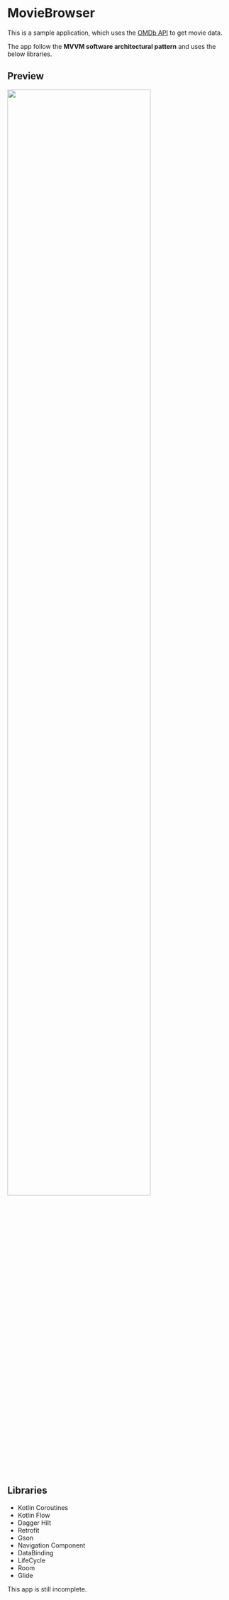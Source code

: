 # MovieBrowser

This is a sample application, which uses the [OMDb API](http://www.omdbapi.com/) to get movie data.

The app follow the **MVVM software architectural pattern** and uses the below libraries.

## Preview
<img width="80%" src="https://user-images.githubusercontent.com/35184909/196878661-5abe46c1-5c2c-4189-9484-59e06c9f3851.PNG"/>

## Libraries
* Kotlin Coroutines
* Kotlin Flow
* Dagger Hilt
* Retrofit
* Gson
* Navigation Component
* DataBinding
* LifeCycle
* Room
* Glide

This app is still incomplete.
